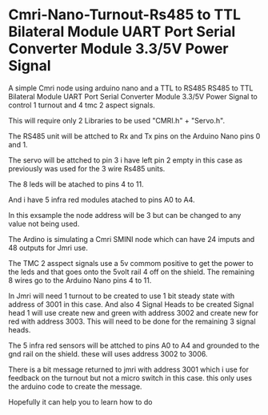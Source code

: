 # Cmri-Nano-Turnout-Rs485 to TTL Bilateral Module UART Port Serial Converter Module 3.3/5V Power Signal
A simple Cmri node using arduino nano and a TTL to RS485 RS485 to TTL Bilateral Module UART Port Serial Converter Module 3.3/5V Power Signal to control 1 turnout and 4 tmc 2 aspect signals.

This will require only 2 Libraries to be used "CMRI.h" + "Servo.h".

The RS485 unit will be attched to Rx and Tx pins on the Arduino Nano pins 0 and 1.

The servo will be attched to pin 3 i have left pin 2 empty in this case as previously was used for the 3 wire Rs485 units.

The 8 leds will be atached to pins 4 to 11.

And i have 5 infra red modules atached  to pins A0 to A4.

In this exsample the node address will be 3 but can be  changed to any value not being used.

The Ardino is simulating a Cmri SMINI node which can have 24 imputs and 48 outputs for Jmri use.

The TMC 2 asspect signals use a 5v commom positive to get the power to the leds and that goes onto the 5volt rail 4 off on the shield.
The remaining 8 wires go to the Arduino Nano pins 4 to 11.

In Jmri will need 1 turnout to be created to use 1 bit steady state with address of 3001 in this case.
And also 4 Signal Heads to be created Signal head 1 will use create new and green with address 3002 and create new for red with address 3003.
This will need to be done for the remaining 3 signal heads.

The 5 infra red sensors will be attched to pins A0 to A4 and grounded to the gnd rail on the shield. these will uses address 3002 to 3006.

There is a bit message returned to jmri with address 3001 which i use for feedback on the turnout but not a micro switch in this case. this only uses the arduino code to create the message.


Hopefully it can help you to learn how to do
